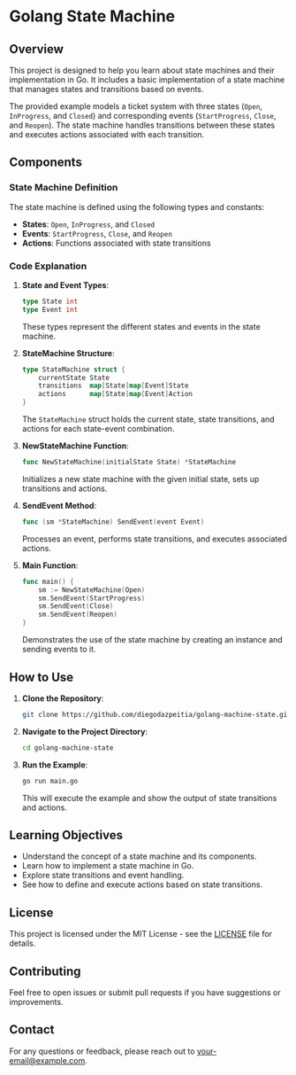 # Golang State Machine

## Overview

This project is designed to help you learn about state machines and their implementation in Go. It includes a basic implementation of a state machine that manages states and transitions based on events. 

The provided example models a ticket system with three states (`Open`, `InProgress`, and `Closed`) and corresponding events (`StartProgress`, `Close`, and `Reopen`). The state machine handles transitions between these states and executes actions associated with each transition.

## Components

### State Machine Definition

The state machine is defined using the following types and constants:

- **States**: `Open`, `InProgress`, and `Closed`
- **Events**: `StartProgress`, `Close`, and `Reopen`
- **Actions**: Functions associated with state transitions

### Code Explanation

1. **State and Event Types**:
   ```go
   type State int
   type Event int
   ```

   These types represent the different states and events in the state machine.

2. **StateMachine Structure**:
   ```go
   type StateMachine struct {
       currentState State
       transitions  map[State]map[Event]State
       actions      map[State]map[Event]Action
   }
   ```

   The `StateMachine` struct holds the current state, state transitions, and actions for each state-event combination.

3. **NewStateMachine Function**:
   ```go
   func NewStateMachine(initialState State) *StateMachine
   ```

   Initializes a new state machine with the given initial state, sets up transitions and actions.

4. **SendEvent Method**:
   ```go
   func (sm *StateMachine) SendEvent(event Event)
   ```

   Processes an event, performs state transitions, and executes associated actions.

5. **Main Function**:
   ```go
   func main() {
       sm := NewStateMachine(Open)
       sm.SendEvent(StartProgress)
       sm.SendEvent(Close)
       sm.SendEvent(Reopen)
   }
   ```

   Demonstrates the use of the state machine by creating an instance and sending events to it.

## How to Use

1. **Clone the Repository**:
   ```bash
   git clone https://github.com/diegodazpeitia/golang-machine-state.git
   ```

2. **Navigate to the Project Directory**:
   ```bash
   cd golang-machine-state
   ```

3. **Run the Example**:
   ```bash
   go run main.go
   ```

   This will execute the example and show the output of state transitions and actions.

## Learning Objectives

- Understand the concept of a state machine and its components.
- Learn how to implement a state machine in Go.
- Explore state transitions and event handling.
- See how to define and execute actions based on state transitions.

## License

This project is licensed under the MIT License - see the [LICENSE](LICENSE) file for details.

## Contributing

Feel free to open issues or submit pull requests if you have suggestions or improvements.

## Contact

For any questions or feedback, please reach out to [your-email@example.com](mailto:your-email@example.com).
